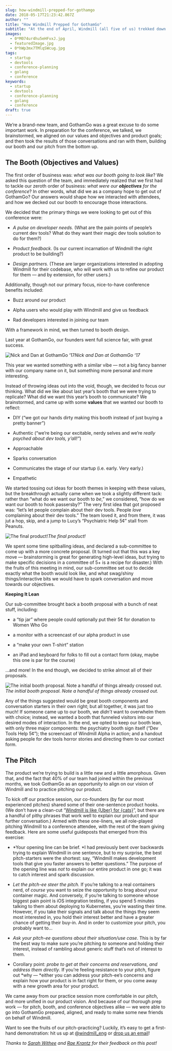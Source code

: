 ```yaml
---
slug: how-windmill-prepped-for-gothamgo
date: 2018-05-17T21:23:42.867Z
author: ""
title: "How Windmill Prepped for GothamGo"
subtitle: "At the end of April, Windmill (all five of us) trekked down to GothamGo to learn things, meet people, and pitch our product. As Silver Level sponsors, we had our very own little table on the first floor; it was the perfect chance to pitch our fledgling product, make connections, and figure out what developers might want from us. The only question was: how?"
images:
  - 0*M074ur4hu5eHFvxJ.jpg
  - featuredImage.jpg
  - 0*hWp3mx7TMlqSWcug.jpg
tags:
  - startup
  - devtools
  - conference-planning
  - golang
  - conference
keywords:
  - startup
  - devtools
  - conference-planning
  - golang
  - conference
draft: true
---
```


We’re a brand-new team, and GothamGo was a great excuse to do some important work. In preparation for the conference, we talked, we brainstormed, we aligned on our values and objectives and product goals; and then took the results of those conversations and ran with them, building our booth and our pitch from the bottom up.

## The Booth (Objectives and Values)

The first order of business was: *what was our booth going to look like*? We asked this question of the team, and immediately realized that we first had to tackle our zeroth order of business: *what were our **objectives** for the conference*? In other words, what did we as a company hope to get out of GothamGo? Our answers would shape how we interacted with attendees, and how we decked out our booth to encourage those interactions.

We decided that the primary things we were looking to get out of this conference were:

* *A pulse on developer needs.* (What are the pain points of people’s current dev tools? What do they want their magic dev tools solution to do for them?)

* *Product feedback*. (Is our current incarnation of Windmill the right product to be building?)

* *Design partners.* (These are larger organizations interested in adopting Windmill for their codebase, who will work with us to refine our product for them — and by extension, for other users.)

Additionally, though not our primary focus, nice-to-have conference benefits included:

* Buzz around our product

* Alpha users who would play with Windmill and give us feedback

* Rad developers interested in joining our team

With a framework in mind, we then turned to booth design.

Last year at GothamGo, our founders went full science fair, with great success.

![Nick and Dan at GothamGo ‘17](/assets/images/how-windmill-prepped-for-gothamgo/0*M074ur4hu5eHFvxJ.jpg)*Nick and Dan at GothamGo ‘17*

This year we wanted something with a similar vibe — not a big fancy banner with our company name on it, but something more personal and more interesting.

Instead of throwing ideas out into the void, though, we decided to focus our thinking. What did we like about last year’s booth that we were trying to replicate? What did we want this year’s booth to communicate? We brainstormed, and came up with some **values** that we wanted our booth to reflect:

* DIY (“we got our hands dirty making this booth instead of just buying a pretty banner”)

* Authentic (“we’re being our excitable, nerdy selves and we’re *really psyched about dev tools, y’all!”*)

* Approachable

* Sparks conversation

* Communicates the stage of our startup (i.e. early. Very early.)

* Empathetic

We started tossing out ideas for booth themes in keeping with these values, but the breakthrough actually came when we took a slightly different tack: rather than “what do we want our booth to *be*,” we considered, “how do we want our booth to hook passersby?” The very first idea that got proposed was: “let’s let people complain about their dev tools. People *love* complaining about their dev tools.” The team loved it, and from there, it was jut a hop, skip, and a jump to Lucy’s “Psychiatric Help 5¢” stall from Peanuts.

![The final product!](/assets/images/how-windmill-prepped-for-gothamgo/0*Yq9VvVfMsajAS2z8.jpg)*The final product!*

We spent some time spitballing ideas, and declared a sub-committee to come up with a more concrete proposal. (It turned out that this was a key move — brainstorming is great for generating high-level ideas, but trying to make specific decisions in a committee of 5+ is a recipe for disaster.) With the fruits of this meeting in mind, our sub-committee set out to decide exactly what the booth would look like, and what swag/shiny things/interactive bits we would have to spark conversation and move towards our objectives.

**Keeping It Lean**

Our sub-committee brought back a booth proposal with a bunch of neat stuff, including:

* a “tip jar” where people could optionally put their 5¢ for donation to Women Who Go

* a monitor with a screencast of our alpha product in use

* a “make your own T-shirt” station

* an iPad and keyboard for folks to fill out a contact form (okay, maybe this one is par for the course)

…and more! In the end though, we decided to strike almost all of their proposals.

![The initial booth proposal. Note a handful of things already crossed out.](/assets/images/how-windmill-prepped-for-gothamgo/0*hWp3mx7TMlqSWcug.jpg)*The initial booth proposal. Note a handful of things already crossed out.*

Any of the things suggested would be great booth components and conversation starters in their own right; but all together, it was just too much! If someone came up to our booth, we *didn’t* want to overwhelm them with choice; instead, we wanted a booth that funneled visitors into our desired modes of interaction. In the end, we opted to keep our booth lean, with only three major components: the psychiatry booth sign itself (“Dev Tools Help 5¢”); the screencast of Windmill Alpha in action; and a handout asking people for dev tools horror stories and directing them to our contact form.

## The Pitch

The product we’re trying to build is a little new and a little amorphous. Given that, and the fact that 40% of our team had joined within the previous months, we took GothamGo as an opportunity to align on our vision of Windmill and to practice pitching our product.

To kick off our practice session, our co-founders (by far our most experienced pitches) shared some of their one-sentence product hooks. (We don’t have a clean-cut “[Windmill is like {Uber} for {cats}](http://itsthisforthat.com/)”, but there are a handful of pithy phrases that work well to explain our product and spur further conversation.) Armed with these one-liners, we all role-played pitching Windmill to a conference attendee, with the rest of the team giving feedback. Here are some useful guideposts that emerged from this exercise:

* *Your opening line can be brief. *I had previously bent over backwards trying to explain Windmill in one sentence, but to my surprise, the best pitch-starters were the shortest: say, “Windmill makes development tools that give you faster answers to better questions.” The purpose of the opening line was *not* to explain our entire product in one go; it was to catch interest and spark discussion.

* *Let the pitch-ee steer the pitch.* If you’re talking to a real containers nerd, of *course* you want to seize the opportunity to brag about your container magic. And conversely, if you’re talking to someone whose biggest pain point is iOS integration testing, if you spend 5 minutes talking to them about deploying to Kubernetes, you’re wasting their time. However, if you take their signals and talk about the things they seem most interested in, you hold their interest better and have a greater chance of getting their buy-in. And in order to customize your pitch, you probably want to…

* *Ask your pitch-ee questions about their situation/use case*. This is by far the best way to make sure you’re pitching *to* someone and holding their interest, instead of rambling about generic stuff that’s not of interest to them.

* Corollary point: *probe to get at their concerns and reservations, and address them directly*. If you’re feeling resistance to your pitch, figure out *why — *either you can address your pitch-ee’s concerns and explain how your product is in fact right for them, or you come away with a new growth area for your product.

We came away from our practice session more comfortable in our pitch, and more unified in our product vision. And because of our thorough prep work — for pitch, booth, and conference objectives alike — we were able to go into GothamGo prepared, aligned, and ready to make some new friends on behalf of Windmill.

Want to see the fruits of our pitch-practicing? Luckily, it’s easy to get a first-hand demonstration: hit us up at [@windmill_eng](https://twitter.com/windmill_eng?lang=en) or [drop us an email](mailto:hi@windmill.engineering)!

*Thanks to [Sarah Withee](http://twitter.com/geekygirlsarah) and [Rae Krantz](https://twitter.com/rustbeltrae) for their feedback on this post!*